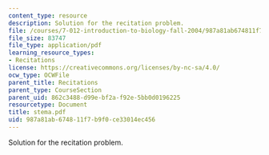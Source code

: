```yaml
---
content_type: resource
description: Solution for the recitation problem.
file: /courses/7-012-introduction-to-biology-fall-2004/987a81ab674811f7b9f0ce33014ec456_stema.pdf
file_size: 83747
file_type: application/pdf
learning_resource_types:
- Recitations
license: https://creativecommons.org/licenses/by-nc-sa/4.0/
ocw_type: OCWFile
parent_title: Recitations
parent_type: CourseSection
parent_uid: 862c3488-d99e-bf2a-f92e-5bb0d0196225
resourcetype: Document
title: stema.pdf
uid: 987a81ab-6748-11f7-b9f0-ce33014ec456
---
```

Solution for the recitation problem.
